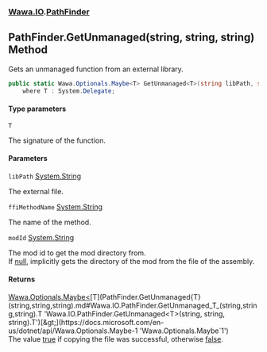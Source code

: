 ### [Wawa.IO](Wawa.IO.md 'Wawa.IO').[PathFinder](PathFinder.md 'Wawa.IO.PathFinder')

## PathFinder.GetUnmanaged<T>(string, string, string) Method

Gets an unmanaged function from an external library.

```csharp
public static Wawa.Optionals.Maybe<T> GetUnmanaged<T>(string libPath, string ffiMethodName, string modId=null)
    where T : System.Delegate;
```
#### Type parameters

<a name='Wawa.IO.PathFinder.GetUnmanaged_T_(string,string,string).T'></a>

`T`

The signature of the function.
#### Parameters

<a name='Wawa.IO.PathFinder.GetUnmanaged_T_(string,string,string).libPath'></a>

`libPath` [System.String](https://docs.microsoft.com/en-us/dotnet/api/System.String 'System.String')

The external file.

<a name='Wawa.IO.PathFinder.GetUnmanaged_T_(string,string,string).ffiMethodName'></a>

`ffiMethodName` [System.String](https://docs.microsoft.com/en-us/dotnet/api/System.String 'System.String')

The name of the method.

<a name='Wawa.IO.PathFinder.GetUnmanaged_T_(string,string,string).modId'></a>

`modId` [System.String](https://docs.microsoft.com/en-us/dotnet/api/System.String 'System.String')

The mod id to get the mod directory from.  
If [null](https://docs.microsoft.com/en-us/dotnet/csharp/language-reference/keywords/null 'https://docs.microsoft.com/en-us/dotnet/csharp/language-reference/keywords/null'), implicitly gets the directory of the mod from the file of the assembly.

#### Returns
[Wawa.Optionals.Maybe&lt;](https://docs.microsoft.com/en-us/dotnet/api/Wawa.Optionals.Maybe-1 'Wawa.Optionals.Maybe`1')[T](PathFinder.GetUnmanaged{T}(string,string,string).md#Wawa.IO.PathFinder.GetUnmanaged_T_(string,string,string).T 'Wawa.IO.PathFinder.GetUnmanaged<T>(string, string, string).T')[&gt;](https://docs.microsoft.com/en-us/dotnet/api/Wawa.Optionals.Maybe-1 'Wawa.Optionals.Maybe`1')  
The value [true](https://docs.microsoft.com/en-us/dotnet/csharp/language-reference/builtin-types/bool 'https://docs.microsoft.com/en-us/dotnet/csharp/language-reference/builtin-types/bool') if copying the file was successful, otherwise [false](https://docs.microsoft.com/en-us/dotnet/csharp/language-reference/builtin-types/bool 'https://docs.microsoft.com/en-us/dotnet/csharp/language-reference/builtin-types/bool').